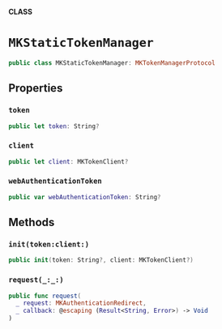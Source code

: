 **CLASS**

# `MKStaticTokenManager`

```swift
public class MKStaticTokenManager: MKTokenManagerProtocol
```

## Properties
### `token`

```swift
public let token: String?
```

### `client`

```swift
public let client: MKTokenClient?
```

### `webAuthenticationToken`

```swift
public var webAuthenticationToken: String?
```

## Methods
### `init(token:client:)`

```swift
public init(token: String?, client: MKTokenClient?)
```

### `request(_:_:)`

```swift
public func request(
  _ request: MKAuthenticationRedirect,
  _ callback: @escaping (Result<String, Error>) -> Void
)
```
